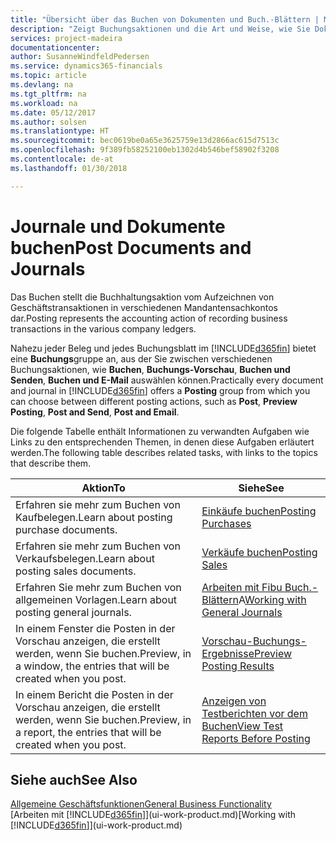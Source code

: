 ```yaml
---
title: "Übersicht über das Buchen von Dokumenten und Buch.-Blättern | Microsoft Docs"
description: "Zeigt Buchungsaktionen und die Art und Weise, wie Sie Dokumente und Buch.-Blätter buchen können."
services: project-madeira
documentationcenter: 
author: SusanneWindfeldPedersen
ms.service: dynamics365-financials
ms.topic: article
ms.devlang: na
ms.tgt_pltfrm: na
ms.workload: na
ms.date: 05/12/2017
ms.author: solsen
ms.translationtype: HT
ms.sourcegitcommit: bec0619be0a65e3625759e13d2866ac615d7513c
ms.openlocfilehash: 9f389fb58252100eb1302d4b546bef58902f3208
ms.contentlocale: de-at
ms.lasthandoff: 01/30/2018

---
```

# <a name="post-documents-and-journals"></a><span data-ttu-id="bd477-103">Journale und Dokumente buchen</span><span class="sxs-lookup"><span data-stu-id="bd477-103">Post Documents and Journals</span></span>
<span data-ttu-id="bd477-104">Das Buchen stellt die Buchhaltungsaktion vom Aufzeichnen von Geschäftstransaktionen in verschiedenen Mandantensachkontos dar.</span><span class="sxs-lookup"><span data-stu-id="bd477-104">Posting represents the accounting action of recording business transactions in the various company ledgers.</span></span>

<span data-ttu-id="bd477-105">Nahezu jeder Beleg und jedes Buchungsblatt im [!INCLUDE[d365fin](includes/d365fin_md.md)] bietet eine **Buchungs**gruppe an, aus der Sie zwischen verschiedenen Buchungsaktionen, wie **Buchen**, **Buchungs-Vorschau**, **Buchen und Senden**, **Buchen und E-Mail** auswählen können.</span><span class="sxs-lookup"><span data-stu-id="bd477-105">Practically every document and journal in [!INCLUDE[d365fin](includes/d365fin_md.md)] offers a **Posting** group from which you can choose between different posting actions, such as **Post**, **Preview Posting**, **Post and Send**, **Post and Email**.</span></span>

<span data-ttu-id="bd477-106">Die folgende Tabelle enthält Informationen zu verwandten Aufgaben wie Links zu den entsprechenden Themen, in denen diese Aufgaben erläutert werden.</span><span class="sxs-lookup"><span data-stu-id="bd477-106">The following table describes related tasks, with links to the topics that describe them.</span></span>

| <span data-ttu-id="bd477-107">Aktion</span><span class="sxs-lookup"><span data-stu-id="bd477-107">To</span></span> | <span data-ttu-id="bd477-108">Siehe</span><span class="sxs-lookup"><span data-stu-id="bd477-108">See</span></span> |
| --- | --- |
| <span data-ttu-id="bd477-109">Erfahren sie mehr zum Buchen von Kaufbelegen.</span><span class="sxs-lookup"><span data-stu-id="bd477-109">Learn about posting purchase documents.</span></span> |[<span data-ttu-id="bd477-110">Einkäufe buchen</span><span class="sxs-lookup"><span data-stu-id="bd477-110">Posting Purchases</span></span>](ui-post-purchases.md) |
| <span data-ttu-id="bd477-111">Erfahren sie mehr zum Buchen von Verkaufsbelegen.</span><span class="sxs-lookup"><span data-stu-id="bd477-111">Learn about posting sales documents.</span></span> |[<span data-ttu-id="bd477-112">Verkäufe buchen</span><span class="sxs-lookup"><span data-stu-id="bd477-112">Posting Sales</span></span>](ui-post-sales.md) |
| <span data-ttu-id="bd477-113">Erfahren Sie mehr zum Buchen von allgemeinen Vorlagen.</span><span class="sxs-lookup"><span data-stu-id="bd477-113">Learn about posting general journals.</span></span> |<span data-ttu-id="bd477-114">[Arbeiten mit Fibu Buch.-Blättern](ui-work-general-journals.md)A</span><span class="sxs-lookup"><span data-stu-id="bd477-114">[Working with General Journals](ui-work-general-journals.md)</span></span> |
| <span data-ttu-id="bd477-115">In einem Fenster die Posten in der Vorschau anzeigen, die erstellt werden, wenn Sie buchen.</span><span class="sxs-lookup"><span data-stu-id="bd477-115">Preview, in a window, the entries that will be created when you post.</span></span> |[<span data-ttu-id="bd477-116">Vorschau-Buchungs-Ergebnisse</span><span class="sxs-lookup"><span data-stu-id="bd477-116">Preview Posting Results</span></span>](ui-how-preview-post-results.md) |
| <span data-ttu-id="bd477-117">In einem Bericht die Posten in der Vorschau anzeigen, die erstellt werden, wenn Sie buchen.</span><span class="sxs-lookup"><span data-stu-id="bd477-117">Preview, in a report, the entries that will be created when you post.</span></span> |[<span data-ttu-id="bd477-118">Anzeigen von Testberichten vor dem Buchen</span><span class="sxs-lookup"><span data-stu-id="bd477-118">View Test Reports Before Posting</span></span>](ui-how-view-test-reports-posting.md) |

## <a name="see-also"></a><span data-ttu-id="bd477-119">Siehe auch</span><span class="sxs-lookup"><span data-stu-id="bd477-119">See Also</span></span>
[<span data-ttu-id="bd477-120">Allgemeine Geschäftsfunktionen</span><span class="sxs-lookup"><span data-stu-id="bd477-120">General Business Functionality</span></span>](ui-across-business-areas.md)  
<span data-ttu-id="bd477-121">[Arbeiten mit [!INCLUDE[d365fin](includes/d365fin_md.md)]](ui-work-product.md)</span><span class="sxs-lookup"><span data-stu-id="bd477-121">[Working with [!INCLUDE[d365fin](includes/d365fin_md.md)]](ui-work-product.md)</span></span>


